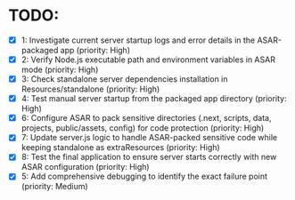 # TODO:

- [x] 1: Investigate current server startup logs and error details in the ASAR-packaged app (priority: High)
- [x] 2: Verify Node.js executable path and environment variables in ASAR mode (priority: High)
- [x] 3: Check standalone server dependencies installation in Resources/standalone (priority: High)
- [x] 4: Test manual server startup from the packaged app directory (priority: High)
- [x] 6: Configure ASAR to pack sensitive directories (.next, scripts, data, projects, public/assets, config) for code protection (priority: High)
- [x] 7: Update server.js logic to handle ASAR-packed sensitive code while keeping standalone as extraResources (priority: High)
- [x] 8: Test the final application to ensure server starts correctly with new ASAR configuration (priority: High)
- [x] 5: Add comprehensive debugging to identify the exact failure point (priority: Medium)
